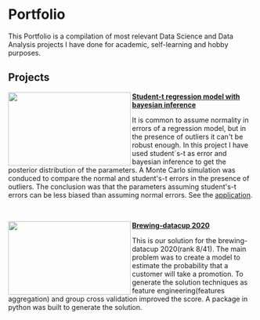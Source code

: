 # Portfolio
This Portfolio is a compilation of most relevant Data Science and Data Analysis projects I have done for academic, self-learning and hobby purposes. 

## Projects

<img align="left" width="250" height="150" src="https://encrypted-tbn0.gstatic.com/images?q=tbn:ANd9GcSs-k7jNrqTO2H3J9Z7U0ZJVxw2-tV2mJzPUg&usqp=CAU"> **[Student-t regression model with bayesian inference](https://github.com/diego-renato/Student-t-Regression-with-Bayesian-inference)**

It is common to assume normality in errors of a regression model, but in the presence of outliers it can't be robust enough.
In this project I have used student´s-t as error and bayesian inference to get the posterior distribution of the parameters. A Monte Carlo simulation was conduced to compare the normal and student's-t errors in the presence of outliers. The conclusion was that the parameters assuming student's-t errors can be less biased than assuming normal errors.
See the [application](https://github.com/diego-renato/Student-t-Regression-with-Bayesian-inference/blob/master/Application.ipynb).

<br />

<img align="left" width="250" height="150" src="https://encrypted-tbn0.gstatic.com/images?q=tbn:ANd9GcTEY9ijJoZbifELxraV6xXRhBp71-ixzvws_w&usqp=CAU"> **[Brewing-datacup 2020](https://github.com/diego-renato/R-L-Solutions-BDC)**

This is our solution for the brewing-datacup 2020(rank 8/41). The main problem was to create a model to estimate the probability that a customer will take a promotion. To generate the solution techniques as feature engineering(features aggregation) and group cross validation improved the score. A package in python was built to generate the solution. 

<br />

